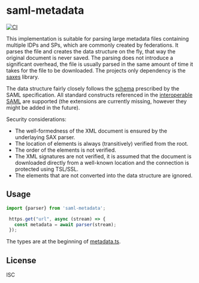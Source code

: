 # saml-metadata

[![CI](https://github.com/UM-LPM/saml-metadata/actions/workflows/node.js.yml/badge.svg)](https://github.com/UM-LPM/saml-metadata/actions/workflows/node.js.yml)

This implementation is suitable for parsing large metadata files containing multiple IDPs and SPs, which are commonly created by federations.
It parses the file and creates the data structure on the fly, that way the original document is never saved.
The parsing does not introduce a significant overhead, the file is usually parsed in the same amount of time it takes for the file to be downloaded.
The projects only dependency is the [saxes](https://www.npmjs.com/package/saxes) library.

The data structure fairly closely follows the [schema](https://docs.oasis-open.org/security/saml/v2.0/saml-schema-metadata-2.0.xsd) prescribed by the SAML specification. All standard constructs referenced in the [interoperable SAML](https://kantarainitiative.github.io/SAMLprofiles/saml2int.html) are supported (the extensions are currently missing, however they might be added in the future).

Security considerations:
- The well-formedness of the XML document is ensured by the underlaying SAX parser.
- The location of elements is always (transitively) verified from the root.
- The order of the elements is not verified.
- The XML signatures are not verified, it is assumed that the document is downloaded directly from a well-known location and the connection is protected using TSL/SSL.
- The elements that are not converted into the data structure are ignored.

## Usage

```ts
import {parser} from 'saml-metadata';

 https.get("url", async (stream) => {
   const metadata = await parser(stream);
 });
```

The types are at the beginning of [metadata.ts](https://github.com/UM-LPM/saml-metadata/blob/master/src/metadata.ts).

## License
ISC
